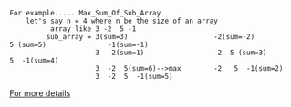 ```
For example..... Max_Sum_Of_Sub_Array
    let's say n = 4 where n be the size of an array
          array like 3 -2  5 -1
         sub_array = 3(sum=3)                     -2(sum=-2)                  5 (sum=5)               -1(sum=-1) 
                     3  -2(sum=1)                 -2  5 (sum=3)               5  -1(sum=4) 
                     3  -2  5(sum=6)-->max        -2   5  -1(sum=2) 
                     3  -2  5  -1(sum=5) 
```

<a href="https://codeforces.com/blog/entry/13713">For more details</a>
